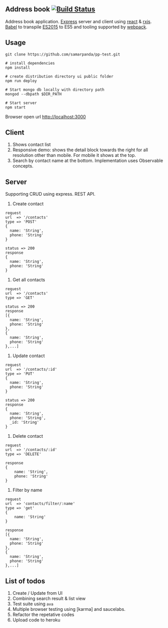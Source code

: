 ## Address book [![Build Status](https://travis-ci.org/samarpanda/pp-test.svg?branch=master)](https://travis-ci.org/samarpanda/pp-test)


Address book application. [Express][3] server and client using [react][4] & [rxjs][6]. [Babel][5] to transpile [ES2015][2] to ES5 and tooling supported by [webpack][1].


## Usage

```shell
git clone https://github.com/samarpanda/pp-test.git

# install dependencies
npm install

# create distribution directory ui public folder
npm run deploy

# Start mongo db locally with directory path
mongod --dbpath $DIR_PATH

# Start server
npm start
```
Browser open url [http://localhost:3000][8]


## Client

1. Shows contact list
1. Responsive demo: shows the detail block towards the right for all resolution other than mobile. For mobile it shows at the top.
1. Search by contact name at the bottom. Implementation uses Observable concepts.

## Server
Supporting CRUD using express. REST API.

1. Create contact
```text
request
url  => '/contacts'
type => 'POST'
{
  name: 'String',
  phone: 'String'
}

status => 200
response
{
  name: 'String',
  phone: 'String'
}
```

1. Get all contacts
```text
request
url  => '/contacts'
type => 'GET'

status => 200
response
[{
  name: 'String',
  phone: 'String'
},
{
  name: 'String',
  phone: 'String'
},...]
```

1. Update contact
```text
request
url  => '/contacts/:id'
type => 'PUT'
{
  name: 'String',
  phone: 'String'
}

status => 200
response
{
  name: 'String',
  phone: 'String',
  _id: 'String'
}
```

1. Delete contact
```text
request
url  => '/contacts/:id'
type => 'DELETE'

response
{
	name: 'String',
	phone: 'String'
}
```

1. Filter by name
```text
request
url  => 'contacts/filter/:name'
type => 'get'
{
	name: 'String'
}

response
[{
  name: 'String',
  phone: 'String'
},
{
  name: 'String',
  phone: 'String'
},...]
```

## List of todos

1. Create / Update from UI
1. Combining search result & list view
1. Test suite using `ava`
1. Multiple browser testing using [karma] and saucelabs.
1. Refactor the repetative codes
1. Upload code to heroku


[1]: https://webpack.github.io/
[2]: http://es6-features.org/
[3]: http://expressjs.com/
[4]: https://facebook.github.io/react/
[5]: https://babeljs.io/
[6]: https://github.com/Reactive-Extensions/RxJS
[7]: http://karma-runner.github.io/
[8]: http://localhost:3000